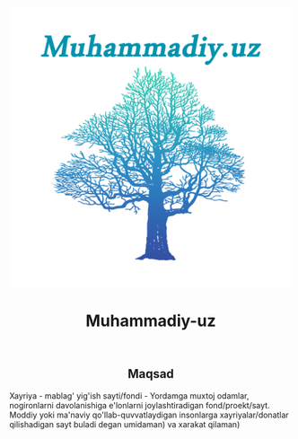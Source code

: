 <p align="center">
    <a href="https://github.com/yiisoft" target="_blank">
        <img src="https://github.com/Muhammadiy-uz/Muhammadiy/blob/main/assets/img/pds/logo-2.png" height="500">
    </a>
    <h1 align="center">Muhammadiy-uz</h1>
    <br>
</p>

<p align="center">
    <h2 align="center">Maqsad</h2>
</p>
Xayriya - mablag' yig'ish sayti/fondi -
Yordamga muxtoj odamlar, nogironlarni davolanishiga e'lonlarni joylashtiradigan fond/proekt/sayt. Moddiy yoki ma'naviy qo'llab-quvvatlaydigan insonlarga xayriyalar/donatlar qilishadigan sayt buladi degan umidaman) va xarakat qilaman)


